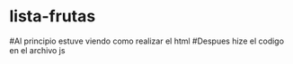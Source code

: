 # lista-frutas
#Al principio estuve viendo como realizar el html
#Despues hize el codigo en el archivo js

